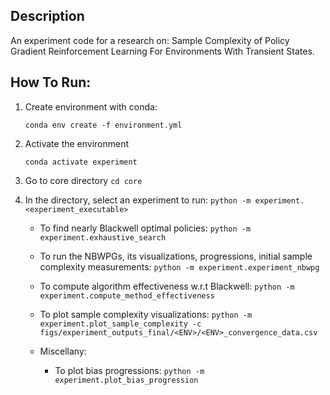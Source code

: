 ## Description
An experiment code for a research on: Sample Complexity of Policy Gradient Reinforcement Learning For Environments With Transient States.

## How To Run:

1. Create environment with conda:

   `conda env create -f environment.yml`

2. Activate the environment

   `conda activate experiment`

3. Go to core directory
   `cd core`

3. In the directory, select an experiment to run:
   `python -m experiment.<experiment_executable>`

   * To find nearly Blackwell optimal policies:
   `python -m experiment.exhaustive_search`

   * To run the NBWPGs, its visualizations, progressions, initial sample complexity measurements:
   `python -m experiment.experiment_nbwpg`

   * To compute algorithm effectiveness w.r.t Blackwell:
   `python -m experiment.compute_method_effectiveness`

   * To plot sample complexity visualizations:
   `python -m experiment.plot_sample_complexity -c figs/experiment_outputs_final/<ENV>/<ENV>_convergence_data.csv`


   * Miscellany:
      * To plot bias progressions: 
      `python -m experiment.plot_bias_progression`